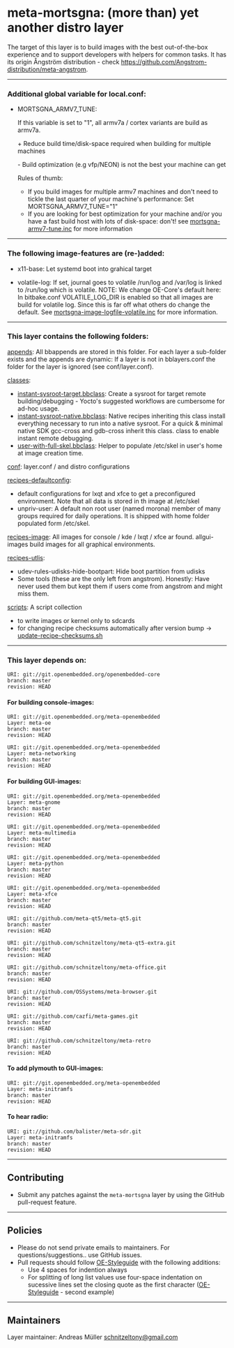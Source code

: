# meta-mortsgna: (more than) yet another distro layer

The target of this layer is to build images with the best out-of-the-box experience and to support developers with helpers for common tasks.
It has its origin Ångström distribution  - check https://github.com/Angstrom-distribution/meta-angstrom.

----------------------------------------------
### Additional global variable for local.conf:

* MORTSGNA_ARMV7_TUNE:
  
  If this variable is set to "1", all armv7a / cortex variants are build as
  armv7a.

  \+ Reduce build time/disk-space required when building for multiple machines

  \- Build optimization (e.g vfp/NEON) is not the best your machine can get

  Rules of thumb:
  * If you build images for multiple armv7 machines and don't need to tickle
    the last quarter of your machine's performance:
    Set MORTSGNA_ARMV7_TUNE="1"
  * If you are looking for best optimization for your machine and/or you have
    a fast build host with lots of disk-space: don't!
  see [mortsgna-armv7-tune.inc](conf/distro/include/mortsgna-armv7-tune.inc) for more information

------------------------------------------------
### The following image-features are (re-)added:

  * x11-base:
    Let systemd boot into grahical target

  * volatile-log:
    If set, journal goes to volatile /run/log and /var/log is linked to /run/log 
    which is volatile. NOTE: We change OE-Core's default here: In bitbake.conf
    VOLATILE_LOG_DIR is enabled so that all images are build for volatile log. 
    Since this is far off what others do change the default. See
    [mortsgna-image-logfile-volatile.inc](conf/distro/include/mortsgna-image-logfile-volatile.inc) for more
    information.

----------------------------------------------
### This layer contains the following folders:

[appends](appends):
  All bbappends are stored in this folder. For each layer a sub-folder exists
  and the appends are dynamic: If a layer is not in bblayers.conf the folder
  for the layer is ignored (see conf/layer.conf).

[classes](classes):
  * [instant-sysroot-target.bbclass](classes/instant-sysroot-target.bbclass): Create a sysroot for target remote
    building/debugging - Yocto's suggested workflows are cumbersome for ad-hoc
    usage.
  * [instant-sysroot-native.bbclass](classes/instant-sysroot-native.bbclass): Native recipes inheriting this class
    install everything necessary to run into a native sysroot. For a
    quick & minimal native SDK gcc-cross and gdb-cross inherit this class.
    class to enable instant remote debugging.
  * [user-with-full-skel.bbclass](classes/user-with-full-skel.bbclass): Helper to populate /etc/skel in user's
    home at image creation time.

[conf](conf):
  layer.conf / and distro configurations

[recipes-defaultconfig](recipes-defaultconfig):
  * default configurations for lxqt and xfce to get a preconfigured
    environment. Note that all data is stored in th image at /etc/skel
  * unpriv-user: A default non root user (named morona) member of many groups
    required for daily operations. It is shipped with home folder populated
    form /etc/skel.

[recipes-image](recipes-image):
  All images for console / kde / lxqt / xfce ar found. allgui-images build
  images for all graphical environments.

[recipes-utlis](recipes-utlis):
  * udev-rules-udisks-hide-bootpart: Hide boot partition from udisks
  * Some tools (these are the only left from angstrom). Honestly: Have never
    used them but kept them if users come from angstrom and might miss
    them.

[scripts](scripts):
  A script collection
  * to write images or kernel only to sdcards
  * for changing recipe checksums automatically after version bump -> [update-recipe-checksums.sh](scripts/update-recipe-checksums.sh)


--------------------------
### This layer depends on:

```
URI: git://git.openembedded.org/openembedded-core
branch: master
revision: HEAD
```

#### For building console-images:
```
URI: git://git.openembedded.org/meta-openembedded
Layer: meta-oe
branch: master
revision: HEAD
```

```
URI: git://git.openembedded.org/meta-openembedded
Layer: meta-networking
branch: master
revision: HEAD
```

#### For building GUI-images:

```
URI: git://git.openembedded.org/meta-openembedded
Layer: meta-gnome
branch: master
revision: HEAD
```

```
URI: git://git.openembedded.org/meta-openembedded
Layer: meta-multimedia
branch: master
revision: HEAD
```

```
URI: git://git.openembedded.org/meta-openembedded
Layer: meta-python
branch: master
revision: HEAD
```

```
URI: git://git.openembedded.org/meta-openembedded
Layer: meta-xfce
branch: master
revision: HEAD
```

```
URI: git://github.com/meta-qt5/meta-qt5.git
branch: master
revision: HEAD
```

```
URI: git://github.com/schnitzeltony/meta-qt5-extra.git
branch: master
revision: HEAD
```

```
URI: git://github.com/schnitzeltony/meta-office.git
branch: master
revision: HEAD
```

```
URI: git://github.com/OSSystems/meta-browser.git
branch: master
revision: HEAD
```

```
URI: git://github.com/cazfi/meta-games.git
branch: master
revision: HEAD
```

```
URI: git://github.com/schnitzeltony/meta-retro
branch: master
revision: HEAD
```

#### To add plymouth to GUI-images:

```
URI: git://git.openembedded.org/meta-openembedded
Layer: meta-initramfs
branch: master
revision: HEAD
```

#### To hear radio:

```
URI: git://github.com/balister/meta-sdr.git
Layer: meta-initramfs
branch: master
revision: HEAD
```

------------
Contributing
------------
* Submit any patches against the `meta-mortsgna` layer by using the GitHub pull-request feature.


--------
Policies
--------
* Please do not send private emails to maintainers. For questions/suggestions.. use GitHub issues.
* Pull requests should follow [OE-Styleguide](https://www.openembedded.org/wiki/Styleguide) with the following additions:
  * Use 4 spaces for indention always
  * For splitting of long list values use four-space indentation on sucessive lines set the closing quote as the first character ([OE-Styleguide](https://www.openembedded.org/wiki/Styleguide) - second example)


-----------
Maintainers
-----------

Layer maintainer: Andreas Müller <schnitzeltony@gmail.com>
